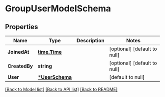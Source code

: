 # GroupUserModelSchema

## Properties
Name | Type | Description | Notes
------------ | ------------- | ------------- | -------------
**JoinedAt** | [**time.Time**](time.Time.md) |  | [optional] [default to null]
**CreatedBy** | **string** |  | [optional] [default to null]
**User** | [***UserSchema**](userSchema.md) |  | [default to null]

[[Back to Model list]](../README.md#documentation-for-models) [[Back to API list]](../README.md#documentation-for-api-endpoints) [[Back to README]](../README.md)

